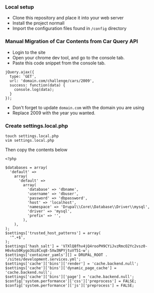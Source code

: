### Local setup

- Clone this repository and place it into your web server
- Install the project normall
- Import the configuration files found in `/config` directory

### Manual Migration of Car Contents from Car Query API

- Login to the site
- Open your chrome dev tool, and go to the console tab.
- Paste this code snippet from the console tab.

```
jQuery.ajax({
  type: 'GET',
  url: 'domain.com/challenge/cars/2009',
  success: function(data) {
    console.log(data);
  }
});
```

- Don't forget to update `domain.com` with the domain you are using
- Replace 2009 with the year you wanted.

### Create settings.local.php
```
touch settings.local.php
vim settings.local.php
```
Then copy the contents below
```
<?php

$databases = array(
  'default' =>
    array(
      'default' =>
        array(
          'database' => 'dbname',
          'username' => 'dbuser',
          'password' => 'dbpassword',
          'host' => 'localhost',
          'namespace' => 'Drupal\\Core\\Database\\Driver\\mysql',
          'driver' => 'mysql',
          'prefix' => '',
        ),
    ),
);
$settings['trusted_host_patterns'] = array(
  '^.+$',
);
$settings['hash_salt'] = 'V7XlQ8fhv4jQ4rooPH9CYiJvzRmcO2Yc2vsz0-H6vkuS0Kygo3Gi8Cxq8-5Xw3NPYjtuVT51-w';
$settings['container_yamls'][] = DRUPAL_ROOT . '/sites/development.services.yml';
$settings['cache']['bins']['render'] = 'cache.backend.null';
$settings['cache']['bins']['dynamic_page_cache'] = 'cache.backend.null';
$settings['cache']['bins']['page'] = 'cache.backend.null';
$config['system.performance']['css']['preprocess'] = FALSE;
$config['system.performance']['js']['preprocess'] = FALSE;
```